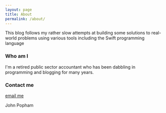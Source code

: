 ```yaml
---
layout: page
title: About
permalink: /about/
---
```


This blog follows my rather slow attempts at building some solutions to real-world problems using various tools including the Swift programming language

### Who am I 

I'm a retired public sector accountant who has been dabbling in programming and blogging for many years.

### Contact me

[email me](mailto:john_popham@hotmail.com)

John Popham